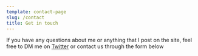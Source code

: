 ```yaml
---
template: contact-page
slug: /contact
title: Get in touch
---
```

If you have any questions about me or anything that I post on the site, feel free to DM me on [Twitter](https://twitter.com/maglen_gg) or contact us through the form below